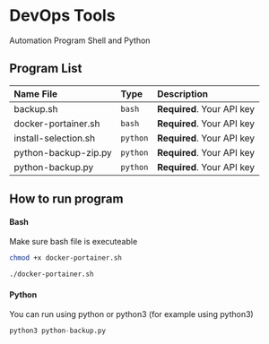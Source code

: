 # DevOps Tools
Automation Program Shell and Python

## Program List

| Name File | Type     | Description                |
| :-------- | :------- | :------------------------- |
| backup.sh | `bash` | **Required**. Your API key |
| docker-portainer.sh | `bash` | **Required**. Your API key |
| install-selection.sh | `python` | **Required**. Your API key |
| python-backup-zip.py | `python` | **Required**. Your API key |
| python-backup.py | `python` | **Required**. Your API key |

## How to run program
#### Bash
Make sure bash file is executeable
```bash
chmod +x docker-portainer.sh
```
```bash
./docker-portainer.sh
```
#### Python
You can run using python or python3 (for example using python3)
```python
python3 python-backup.py
```
